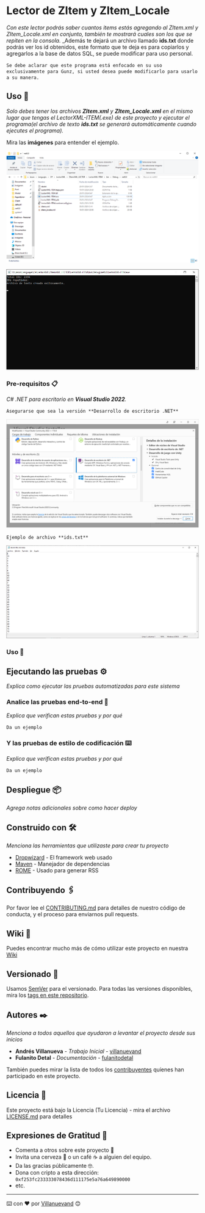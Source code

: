 # Lector de ZItem y ZItem_Locale

_Con este lector podrás saber cuantos items estás agregando al ZItem.xml y ZItem_Locale.xml en conjunto, también te mostrará cuales son los <ITEM id="numero"> que se repiten en la consola._
_Además te dejará un archivo llamado **ids.txt** donde podrás ver los id obtenidos, este formato que te deja es para copiarlos y agregarlos a la base de datos SQL, se puede modificar para uso personal.

```
Se debe aclarar que este programa está enfocado en su uso exclusivamente para Gunz, si usted desea puede modificarlo para usarlo a su manera.
```

## Uso 🚀

_Solo debes tener los archivos **ZItem.xml** y **ZItem_Locale.xml** en el mismo lugar que tengas el LectorXML-ITEM(.exe) de este proyecto y ejecutar el programa(el archivo de texto **ids.txt** se generará automáticamente cuando ejecutes el programa)._

Mira las **imágenes** para entender el ejemplo.


![Archivos en la carpeta](https://github.com/ikepacheco/ZItemXML_LECTOR/blob/main/LUGARDEPROGRAMA.png?raw=true)


![Imagen como muestra la consola las repeticiones](https://github.com/ikepacheco/ZItemXML_LECTOR/blob/main/USO.png?raw=true)
### Pre-requisitos 📋

_C# .NET para escritorio en **Visual Studio 2022**._

```
Asegurarse que sea la versión **Desarrollo de escritorio .NET**
```

![Instalador de Visual Studio](https://github.com/ikepacheco/ZItemXML_LECTOR/blob/main/VSTUDIOINSTALADOR.png?raw=true)


```
Ejemplo de archivo **ids.txt**
```

![Archivo de ids.txt](https://github.com/ikepacheco/ZItemXML_LECTOR/blob/main/ids.txt.png?raw=true)

### Uso 🔧













## Ejecutando las pruebas ⚙️

_Explica como ejecutar las pruebas automatizadas para este sistema_

### Analice las pruebas end-to-end 🔩

_Explica que verifican estas pruebas y por qué_

```
Da un ejemplo
```

### Y las pruebas de estilo de codificación ⌨️

_Explica que verifican estas pruebas y por qué_

```
Da un ejemplo
```

## Despliegue 📦

_Agrega notas adicionales sobre como hacer deploy_

## Construido con 🛠️

_Menciona las herramientas que utilizaste para crear tu proyecto_

* [Dropwizard](http://www.dropwizard.io/1.0.2/docs/) - El framework web usado
* [Maven](https://maven.apache.org/) - Manejador de dependencias
* [ROME](https://rometools.github.io/rome/) - Usado para generar RSS

## Contribuyendo 🖇️

Por favor lee el [CONTRIBUTING.md](https://gist.github.com/villanuevand/xxxxxx) para detalles de nuestro código de conducta, y el proceso para enviarnos pull requests.

## Wiki 📖

Puedes encontrar mucho más de cómo utilizar este proyecto en nuestra [Wiki](https://github.com/tu/proyecto/wiki)

## Versionado 📌

Usamos [SemVer](http://semver.org/) para el versionado. Para todas las versiones disponibles, mira los [tags en este repositorio](https://github.com/tu/proyecto/tags).

## Autores ✒️

_Menciona a todos aquellos que ayudaron a levantar el proyecto desde sus inicios_

* **Andrés Villanueva** - *Trabajo Inicial* - [villanuevand](https://github.com/villanuevand)
* **Fulanito Detal** - *Documentación* - [fulanitodetal](#fulanito-de-tal)

También puedes mirar la lista de todos los [contribuyentes](https://github.com/your/project/contributors) quíenes han participado en este proyecto. 

## Licencia 📄

Este proyecto está bajo la Licencia (Tu Licencia) - mira el archivo [LICENSE.md](LICENSE.md) para detalles

## Expresiones de Gratitud 🎁

* Comenta a otros sobre este proyecto 📢
* Invita una cerveza 🍺 o un café ☕ a alguien del equipo. 
* Da las gracias públicamente 🤓.
* Dona con cripto a esta dirección: `0xf253fc233333078436d111175e5a76a649890000`
* etc.



---
⌨️ con ❤️ por [Villanuevand](https://github.com/Villanuevand) 😊